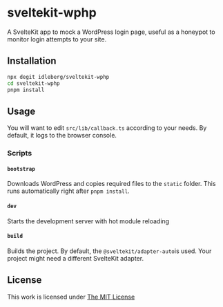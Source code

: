 # sveltekit-wphp

A SvelteKit app to mock a WordPress login page, useful as a honeypot to monitor login attempts to your site.

## Installation

```sh
npx degit idleberg/sveltekit-wphp
cd sveltekit-wphp
pnpm install
```

## Usage

You will want to edit `src/lib/callback.ts` according to your needs. By default, it logs to the browser console.

### Scripts

#### `bootstrap`

Downloads WordPress and copies required files to the `static` folder. This runs automatically right after `pnpm install`.

#### `dev`

Starts the development server with hot module reloading

#### `build`

Builds the project. By default, the `@sveltekit/adapter-auto`is used. Your project might need a different SvelteKit adapter.

## License

This work is licensed under [The MIT License](LICENSE)
